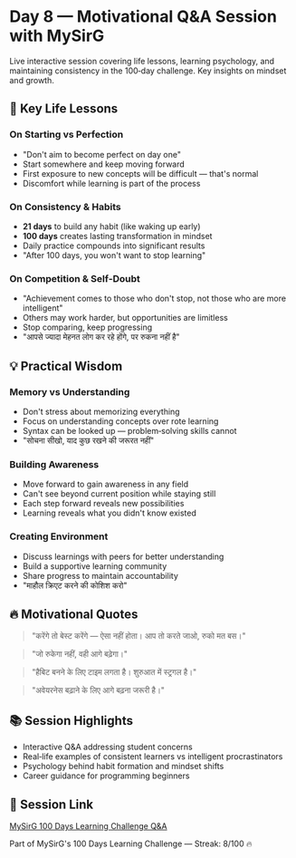 # Day 8 — Motivational Q&A Session with MySirG

Live interactive session covering life lessons, learning psychology, and maintaining consistency in the 100‑day challenge. Key insights on mindset and growth.

## 🎯 Key Life Lessons

### On Starting vs Perfection
- "Don't aim to become perfect on day one"
- Start somewhere and keep moving forward
- First exposure to new concepts will be difficult — that's normal
- Discomfort while learning is part of the process

### On Consistency & Habits
- **21 days** to build any habit (like waking up early)
- **100 days** creates lasting transformation in mindset
- Daily practice compounds into significant results
- "After 100 days, you won't want to stop learning"

### On Competition & Self‑Doubt
- "Achievement comes to those who don't stop, not those who are more intelligent"
- Others may work harder, but opportunities are limitless
- Stop comparing, keep progressing
- "आपसे ज्यादा मेहनत लोग कर रहे होंगे, पर रुकना नहीं है"

## 💡 Practical Wisdom

### Memory vs Understanding
- Don't stress about memorizing everything
- Focus on understanding concepts over rote learning
- Syntax can be looked up — problem‑solving skills cannot
- "सोचना सीखो, याद कुछ रखने की जरूरत नहीं"

### Building Awareness
- Move forward to gain awareness in any field
- Can't see beyond current position while staying still
- Each step forward reveals new possibilities
- Learning reveals what you didn't know existed

### Creating Environment
- Discuss learnings with peers for better understanding
- Build a supportive learning community
- Share progress to maintain accountability
- "माहौल क्रिएट करने की कोशिश करो"

## 🔥 Motivational Quotes

> "करेंगे तो बेस्ट करेंगे — ऐसा नहीं होता। आप तो करते जाओ, रुको मत बस।"

> "जो रुकेगा नहीं, वही आगे बढ़ेगा।"

> "हैबिट बनने के लिए टाइम लगता है। शुरुआत में स्ट्रगल है।"

> "अवेयरनेस बढ़ाने के लिए आगे बढ़ना जरूरी है।"

## 📚 Session Highlights
- Interactive Q&A addressing student concerns
- Real‑life examples of consistent learners vs intelligent procrastinators
- Psychology behind habit formation and mindset shifts
- Career guidance for programming beginners

## 🎥 Session Link
[MySirG 100 Days Learning Challenge Q&A](https://www.youtube.com/live/tpbN9XM8w-s)

Part of MySirG's 100 Days Learning Challenge — Streak: 8/100 🔥
